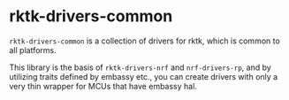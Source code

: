 # rktk-drivers-common

`rktk-drivers-common` is a collection of drivers for rktk, which is common to
all platforms.

This library is the basis of `rktk-drivers-nrf` and `nrf-drivers-rp`, and by
utilizing traits defined by embassy etc., you can create drivers with only a
very thin wrapper for MCUs that have embassy hal.
